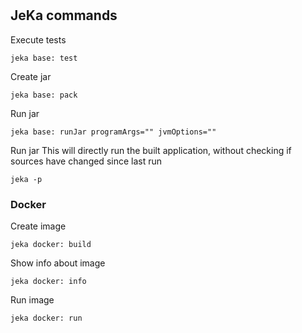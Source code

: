 #

## JeKa commands

Execute tests
```shell
jeka base: test
```

Create jar 
```shell
jeka base: pack
```

Run jar
```shell
jeka base: runJar programArgs="" jvmOptions=""
```

Run jar 
This will directly run the built application, without checking if sources have changed since last run
```
jeka -p
```

### Docker

Create image
```shell
jeka docker: build
```
Show info about image
```shell
jeka docker: info
```
Run image
```shell
jeka docker: run
```
